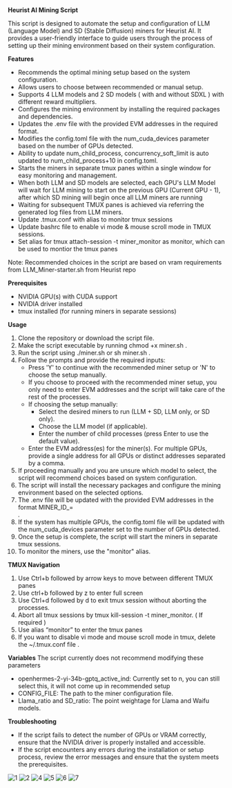**Heurist AI Mining Script**

This script is designed to automate the setup and configuration of LLM (Language Model) and SD (Stable Diffusion) miners for Heurist AI. It provides a user-friendly interface to guide users through the process of setting up their mining environment based on their system configuration.

**Features**
* Recommends the optimal mining setup based on the system configuration.
* Allows users to choose between recommended or manual setup.
* Supports 4 LLM models and 2 SD models ( with and without SDXL ) with different reward multipliers.
* Configures the mining environment by installing the required packages and dependencies.
* Updates the .env file with the provided EVM addresses in the required format.
* Modifies the config.toml file with the num_cuda_devices parameter based on the number of GPUs detected.
* Ability to update num_child_process, concurrency_soft_limit is auto updated to num_child_process+10 in config.toml.
* Starts the miners in separate tmux panes within a single window for easy monitoring and management.
* When both LLM and SD models are selected, each GPU's LLM Model will wait for LLM mining to start on the previous GPU (Current GPU - 1), after which SD mining will begin once all LLM miners are running
* Waiting for subsequent TMUX panes is achieved via referring the generated log files from LLM miners.
* Update .tmux.conf with alias to monitor tmux sessions 
* Update bashrc file to enable vi mode & mouse scroll mode in TMUX sessions.
* Set alias for tmux attach-session -t miner_monitor as monitor, which can be used to montior the tmux panes

Note: Recommended choices in the script are based on vram requirements from LLM_Miner-starter.sh from Heurist repo

**Prerequisites**
* NVIDIA GPU(s) with CUDA support
* NVIDIA driver installed
* tmux installed (for running miners in separate sessions)

**Usage**
1. Clone the repository or download the script file.
2. Make the script executable by running chmod +x miner.sh .
3. Run the script using ./miner.sh or sh miner.sh .
4. Follow the prompts and provide the required inputs:
    * Press 'Y' to continue with the recommended miner setup or 'N' to choose the setup manually.
    * If you choose to proceed with the recommended miner setup, you only need to enter EVM addresses and the script will take care of the rest of the processes.
    * If choosing the setup manually:
        * Select the desired miners to run (LLM + SD, LLM only, or SD only).
        * Choose the LLM model (if applicable).
        * Enter the number of child processes (press Enter to use the default value).
    * Enter the EVM address(es) for the miner(s). For multiple GPUs, provide a single address for all GPUs or distinct addresses separated by a comma.
5. If proceeding manually and you are unsure which model to select, the script will recommend choices based on system configuration.
6. The script will install the necessary packages and configure the mining environment based on the selected options.
7. The .env file will be updated with the provided EVM addresses in the format MINER_ID_<index>=<address>.
8. If the system has multiple GPUs, the config.toml file will be updated with the num_cuda_devices parameter set to the number of GPUs detected.
9. Once the setup is complete, the script will start the miners in separate tmux sessions.
10. To monitor the miners, use the "monitor" alias.

**TMUX Navigation**
1. Use Ctrl+b followed by arrow keys to move between different TMUX panes
2. Use ctrl+b followed by z to enter full screen
3. Use Ctrl+d followed by d to exit tmux session without aborting the processes.
4. Abort all tmux sessions by tmux kill-session -t miner_monitor. ( If required )
5. Use alias “monitor” to enter the tmux panes
6. If you want to disable vi mode and mouse scroll mode in tmux, delete the ~/.tmux.conf file .

**Variables**
The script currently does not recommend modifying these parameters
* openhermes-2-yi-34b-gptq_active_ind: Currently set to n, you can still select this, it will not come up in recommended setup
* CONFIG_FILE: The path to the miner configuration file.
* Llama_ratio and SD_ratio: The point weightage for Llama and Waifu models.

**Troubleshooting**
* If the script fails to detect the number of GPUs or VRAM correctly, ensure that the NVIDIA driver is properly installed and accessible.
* If the script encounters any errors during the installation or setup process, review the error messages and ensure that the system meets the prerequisites.

![1](https://github.com/Messierig82/Heurist_Miner_Setup/assets/106718401/5c59ff99-9e15-407f-9ff8-ca741783afb8)
![2](https://github.com/Messierig82/Heurist_Miner_Setup/assets/106718401/0499ae0d-9f09-4531-9205-78a6fa9ceeb0)
![4](https://github.com/Messierig82/Heurist_Miner_Setup/assets/106718401/501c0da2-36d0-4fab-b71e-7f375e4255ba)
![5](https://github.com/Messierig82/Heurist_Miner_Setup/assets/106718401/d2d85237-bb87-4712-9792-22c7bee19d79)
![6](https://github.com/Messierig82/Heurist_Miner_Setup/assets/106718401/49ddcb0b-8b57-4c5a-a620-c7e916a3f849)
![7](https://github.com/Messierig82/Heurist_Miner_Setup/assets/106718401/18102a74-0a8b-47cd-8250-99918302189a)




